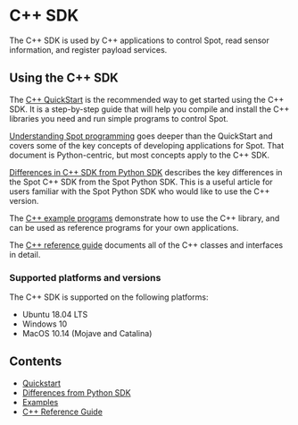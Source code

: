 <!--
Copyright (c) 2021 Boston Dynamics, Inc.  All rights reserved.

Downloading, reproducing, distributing or otherwise using the SDK Software
is subject to the terms and conditions of the Boston Dynamics Software
Development Kit License (20191101-BDSDK-SL).
-->

# C++ SDK

The C++ SDK is used by C++ applications to control Spot, read sensor information, and register payload services.

## Using the C++ SDK

The [C++ QuickStart](quickstart.md) is the recommended way to get started using the C++ SDK. It is a step-by-step guide that will help you compile and install the C++ libraries you need and run simple programs to control Spot.

[Understanding Spot programming](https://dev.bostondynamics.com/docs/python/understanding_spot_programming) goes deeper than the QuickStart and covers some of the key concepts of developing applications for Spot. That document is Python-centric, but most concepts apply to the C++ SDK.

[Differences in C++ SDK from Python SDK](cpp_sdk_differences.md) describes the key differences in the Spot C++ SDK from the Spot Python SDK. This is a useful article for users familiar with the Spot Python SDK who would like to use the C++ version.

The [C++ example programs](../../cpp/examples/README.md) demonstrate how to use the C++ library, and can be used as reference programs for your own applications.

The [C++ reference guide](../../cpp/README.md) documents all of the C++ classes and interfaces in detail.

### Supported platforms and versions

The C++ SDK is supported on the following platforms:
  * Ubuntu 18.04 LTS
  * Windows 10
  * MacOS 10.14 (Mojave and Catalina)

## Contents

* [Quickstart](quickstart.md)
* [Differences from Python SDK](cpp_sdk_differences.md)
* [Examples](../../cpp/examples/README.md)
* [C++ Reference Guide](../../cpp/README.md)
